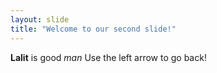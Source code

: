 ```yaml
---
layout: slide
title: "Welcome to our second slide!"
---
```

**Lalit** is good *man*
Use the left arrow to go back!
